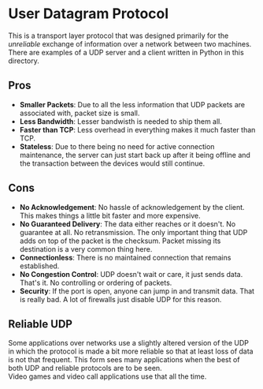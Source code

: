 # User Datagram Protocol

This is a transport layer protocol that was designed primarily for the *unreliable* exchange of information over a network between two machines. <br />
There are examples of a UDP server and a client written in Python in this directory.


## Pros

- **Smaller Packets**: Due to all the less information that UDP packets are associated with, packet size is small.
- **Less Bandwidth**: Lesser bandwisth is needed to ship them all.
- **Faster than TCP**: Less overhead in everything makes it much faster than TCP.
- **Stateless**: Due to there being no need for active connection maintenance, the server can just start back up after it being offline and the transaction between the devices would still continue.


## Cons

- **No Acknowledgement**: No hassle of acknowledgement by the client. This makes things a little bit faster and more expensive.
- **No Guaranteed Delivery**: The data either reaches or it doesn't. No guarantee at all. No retransmission. The only important thing that UDP adds on top of the packet is the checksum. Packet missing its destination is a very common thing here.
- **Connectionless**: There is no maintained connection that remains established.
- **No Congestion Control**: UDP doesn't wait or care, it just sends data. That's it. No controlling or ordering of packets.
- **Security**: If the port is open, anyone can jump in and transmit data. That is really bad. A lot of firewalls just disable UDP for this reason.


## Reliable UDP

Some applications over networks use a slightly altered version of the UDP in which the protocol is made a bit more reliable so that at least loss of data is not that frequent. This form sees many applications when the best of both UDP and reliable protocols are to be seen. <br />
Video games and video call applications use that all the time.